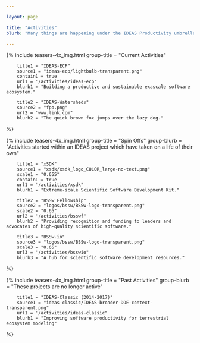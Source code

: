 ```yaml
---

layout: page

title: "Activities"
blurb: "Many things are happening under the IDEAS Productivity umbrella..."

---
```





<!-- Current Activities -->
<!-- ---------------------------------------------------------------------- -->

{% 	include teasers-4x_img.html 
		group-title = "Current Activities"

		title1 = "IDEAS-ECP"
		source1 = "ideas-ecp/lightbulb-transparent.png"
		contain1 = true
		url1 = "/activities/ideas-ecp"
		blurb1 = "Building a productive and sustainable exascale software ecosystem." 

		title2 = "IDEAS-Watersheds"
		source2 = "fpo.png"
		url2 = "www.link.com"
		blurb2 = "The quick brown fox jumps over the lazy dog."
%}


<!-- Spin Offs -->
<!-- ---------------------------------------------------------------------- -->

{% 	include teasers-4x_img.html 
		group-title = "Spin Offs"
		group-blurb = "Activities started within an IDEAS project which have taken on a life of their own"

		title1 = "xSDK"
		source1 = "xsdk/xsdk_logo_COLOR_large-no-text.png"
		scale1 = "0.655"
		contain1 = true
		url1 = "/activities/xsdk"
		blurb1 = "Extreme-scale Scientific Software Development Kit."

		title2 = "BSSw Fellowship"
		source2 = "logos/bssw/BSSw-logo-transparent.png"
		scale2 = "0.65"
		url2 = "/activities/bsswf"
		blurb2 = "Providing recognition and funding to leaders and advocates of high-quality scientific software."

		title3 = "BSSw.io"
		source3 = "logos/bssw/BSSw-logo-transparent.png"
		scale3 = "0.65"
		url3 = "/activities/bsswio"
		blurb3 = "A hub for scientific software development resources."
%}

<!-- Past Activities -->
<!-- ---------------------------------------------------------------------- -->

{% 	include teasers-4x_img.html 
		group-title = "Past Activities"
		group-blurb = "These projects are no longer active"

		title1 = "IDEAS-Classic (2014-2017)"
		source1 = "ideas-classic/IDEAS-broader-DOE-context-transparent.png"
		url1 = "/activities/ideas-classic"
		blurb1 = "Improving software productivity for terrestrial ecosystem modeling"
%}